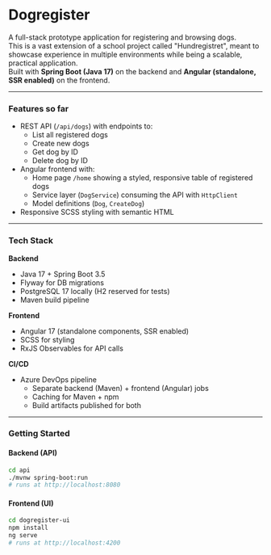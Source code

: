 # Dogregister

A full-stack prototype application for registering and browsing dogs.  
This is a vast extension of a school project called "Hundregistret", meant to showcase experience in multiple environments while being a scalable, practical application.  
Built with **Spring Boot (Java 17)** on the backend and **Angular (standalone, SSR enabled)** on the frontend.

---

### Features so far
- REST API (`/api/dogs`) with endpoints to:
  - List all registered dogs
  - Create new dogs
  - Get dog by ID
  - Delete dog by ID
- Angular frontend with:
  - Home page `/home` showing a styled, responsive table of registered dogs
  - Service layer (`DogService`) consuming the API with `HttpClient`
  - Model definitions (`Dog`, `CreateDog`)
- Responsive SCSS styling with semantic HTML

---

### Tech Stack

**Backend**
- Java 17 + Spring Boot 3.5
- Flyway for DB migrations
- PostgreSQL 17 locally (H2 reserved for tests)
- Maven build pipeline

**Frontend**
- Angular 17 (standalone components, SSR enabled)
- SCSS for styling
- RxJS Observables for API calls

**CI/CD**
- Azure DevOps pipeline
  - Separate backend (Maven) + frontend (Angular) jobs
  - Caching for Maven + npm
  - Build artifacts published for both

---

### Getting Started

#### Backend (API)
```bash
cd api
./mvnw spring-boot:run
# runs at http://localhost:8080
```

#### Frontend (UI)
```bash
cd dogregister-ui
npm install
ng serve
# runs at http://localhost:4200
```
